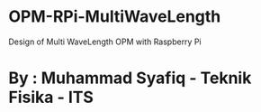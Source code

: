 # OPM-RPi-MultiWaveLength
Design of Multi WaveLength OPM with Raspberry Pi




# By : Muhammad Syafiq - Teknik Fisika - ITS
